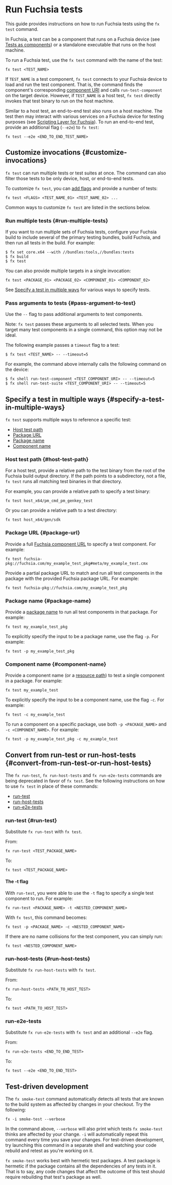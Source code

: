 # Run Fuchsia tests

This guide provides instructions on how to run Fuchsia tests using the `fx test`
command.

In Fuchsia, a test can be a component that runs on a Fuchsia device (see
[Tests as components][tests-as-components]) or a standalone executable that runs
on the host machine.

To run a Fuchsia test, use the `fx test` command with the name of the test:

```posix-terminal
fx test <TEST_NAME>
```

If `TEST_NAME` is a test component, `fx test` connects to your Fuchsia device to
load and run the test component. That is, the command finds the component's
corresponding [component URI][component-uri] and calls `run-test-component` on
the target device. However, if `TEST_NAME` is a host test, `fx test` directly
invokes that test binary to run on the host machine.

Similar to a host test, an end-to-end test also runs on a host machine. The test
then may interact with various services on a Fuchsia device for testing purposes
(see [Scripting Layer for Fuchsia][scripting-layer-for-fuchsia]). To run an
end-to-end test, provide an additional flag (`--e2e`) to `fx test`:

```posix-terminal
fx test --e2e <END_TO_END_TEST_NAME>
```

## Customize invocations {#customize-invocations}

`fx test` can run multiple tests or test suites at once. The command can also
filter those tests to be only device, host, or end-to-end tests.

To customize `fx test`, you can [add flags][fx-test-flags] and provide a
number of tests:

```posix-terminal
fx test <FLAGS> <TEST_NAME_01> <TEST_NAME_02> ...
```

Common ways to customize `fx test` are listed in the sections below.

### Run multiple tests {#run-multiple-tests}

If you want to run multiple sets of Fuchsia tests, configure your Fuchsia build
to include several of the primary testing bundles, build Fuchsia, and then run
all tests in the build. For example:

```none
$ fx set core.x64 --with //bundles:tools,//bundles:tests
$ fx build
$ fx test
```

You can also provide multiple targets in a single invocation:

```posix-terminal
fx test <PACKAGE_01> <PACKAGE_02> <COMPONENT_01> <COMPONENT_02>
```

See [Specify a test in multiple ways](#specify-a-test-in-multiple-ways) for
various ways to specify tests.

### Pass arguments to tests {#pass-argument-to-test}

Use the `--` flag to pass additional arguments to test components.

Note: `fx test` passes these arguments to all selected tests. When you target
many test components in a single command, this option may not be ideal.

The following example passes a `timeout` flag to a test:

```none
$ fx test <TEST_NAME> -- --timeout=5
```

For example, the command above internally calls the following command on the
device:

```none
$ fx shell run-test-component <TEST_COMPONENT_URI> -- --timeout=5
$ fx shell run-test-suite <TEST_COMPONENT_URI> -- --timeout=5
```

## Specify a test in multiple ways {#specify-a-test-in-multiple-ways}

`fx test` supports multiple ways to reference a specific test:

*   [Host test path](#host-test-path)
*   [Package URL](#package-url)
*   [Package name](#package-name)
*   [Component name](#component-name)

### Host test path {#host-test-path}

For a host test, provide a relative path to the test binary from the root of the
Fuchsia build output directory. If the path points to a subdirectory, not a
file, `fx test` runs all matching test binaries in that directory.

For example, you can provide a relative path to specify a test binary:

```none
fx test host_x64/pm_cmd_pm_genkey_test
```

Or you can provide a relative path to a test directory:

```none
fx test host_x64/gen/sdk
```

### Package URL {#package-url}

Provide a full [Fuchsia component URL][component-uri] to specify a test
component. For example:

```none
fx test fuchsia-pkg://fuchsia.com/my_example_test_pkg#meta/my_example_test.cmx
```

Provide a partial package URL to match and run all test components in the
package with the provided Fuchsia package URL. For example:

```none
fx test fuchsia-pkg://fuchsia.com/my_example_test_pkg
```

### Package name {#package-name}

Provide a [package name][fuchsia-package-name] to run all test components in
that package. For example:

```none
fx test my_example_test_pkg
```

To explicitly specify the input to be a package name, use the flag `-p`. For
example:

```none
fx test -p my_example_test_pkg
```

### Component name {#component-name}

Provide a component name (or a [resource path][resource-path]) to test a single
component in a package. For example:

```none
fx test my_example_test
```

To explicitly specify the input to be a component name, use the flag `-c`. For
example:

```none
fx test -c my_example_test
```

To run a component on a specific package, use both `-p <PACKAGE_NAME>` and `-c
<COMPONENT_NAME>`. For example:

```none
fx test -p my_example_test_pkg -c my_example_test
```

## Convert from run-test or run-host-tests {#convert-from-run-test-or-run-host-tests}

The `fx run-test`, `fx run-host-tests` and `fx run-e2e-tests` commands are being
deprecated in favor of `fx test`. See the following instructions on how to use
`fx test` in place of these commands:

*   [run-test](#run-test)
*   [run-host-tests](#run-host-tests)
*   [run-e2e-tests](#run-e2e-tests)

### run-test {#run-test}

Substitute `fx run-test` with `fx test`.

From:

```posix-terminal
fx run-test <TEST_PACKAGE_NAME>
```

To:

```posix-terminal
fx test <TEST_PACKAGE_NAME>
```

#### The -t flag

With `run-test`, you were able to use the `-t` flag to specify a single test
component to run. For example:

```posix-terminal
fx run-test <PACKAGE_NAME> -t <NESTED_COMPONENT_NAME>
```

With `fx test`, this command becomes:

```posix-terminal
fx test -p <PACKAGE_NAME> -c <NESTED_COMPONENT_NAME>
```

If there are no name collisions for the test component, you can simply run:

```posix-terminal
fx test <NESTED_COMPONENT_NAME>
```

### run-host-tests {#run-host-tests}

Substitute `fx run-host-tests` with `fx test`.

From:

```posix-terminal
fx run-host-tests <PATH_TO_HOST_TEST>
```

To:

```posix-terminal
fx test <PATH_TO_HOST_TEST>
```

### run-e2e-tests

Substitute `fx run-e2e-tests` with `fx test` and an additional `--e2e` flag.

From:

```posix-terminal
fx run-e2e-tests <END_TO_END_TEST>
```

To:

```posix-terminal
fx test --e2e <END_TO_END_TEST>
```

## Test-driven development

The `fx smoke-test` command automatically detects all tests that are known to
the build system as affected by changes in your checkout. Try the following:

```posix-terminal
fx -i smoke-test --verbose
```

In the command above, `--verbose` will also print which tests `fx smoke-test`
thinks are affected by your change. `-i` will automatically repeat this command
every time you save your changes. For test-driven development, try launching
this command in a separate shell and watching your code rebuild and retest as
you're working on it.

`fx smoke-test` works best with hermetic test packages. A test package is
hermetic if the package contains all the dependencies of any tests in it.
That is to say, any code changes that affect the outcome of this test should
require rebuilding that test's package as well.

<!-- Reference links -->

[tests-as-components]: /docs/concepts/testing/v1_test_component.md
[scripting-layer-for-fuchsia]: /docs/concepts/testing/sl4f.md
[component-uri]: /docs/concepts/components/component_urls.md
[glossary-components-v2]: /docs/glossary.md#components-v2
[rust-glob-syntax]: https://docs.rs/glob/0.3.0/glob/struct.Pattern.html
[fuchsia-package-name]: /docs/concepts/packages/package_url.md#package-name
[resource-path]: /docs/concepts/packages/package_url.md#resource-paths
[fx-test-flags]: https://fuchsia.dev/reference/tools/fx/cmd/test

